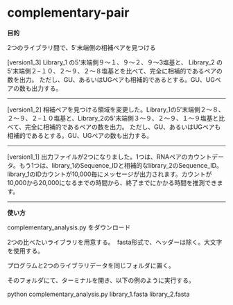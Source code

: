 # complementary-pair
**目的**

2つのライブラリ間で、5'末端側の相補ペアを見つける

[version1_3]
Library_1 の5'末端側９〜１、９〜２、９〜3塩基と、 Library_2 の5'末端側２−１０、２〜９、２〜８塩基とを比べて、完全に相補的であるペアの数を出力。
ただし、GU、あるいはUGペアも相補的であるとする。GU、UGペアの数も出力する。

---

[version1_2]
相補ペアを見つける領域を変更した。Library_1の5'末端側２〜８、２〜９、２−１０塩基と、Library_2の5'末端側３〜９、２〜９、１〜９塩基と比べて、完全に相補的であるペアの数を出力。
ただし、GU、あるいはUGペアも相補的であるとする。GU、UGペアの数も出力する。

---

[version1_1]
出力ファイルが2つになりました。1つは、RNAペアのカウントデータ。もう1つは、library_1のSequence_IDと相補的なlibrary_2のSequence_ID。
library_1のIDカウントが10,000毎にメッセージが出力されます。カウントが10,000から20,000になるまでの時間から、終了までにかかる時間を推測できます。

---

**使い方**

complementary_analysis.py をダウンロード

2つの比べたいライブラリを用意する。　fasta形式で、ヘッダーは除く。大文字を使用する。

プログラムと2つのライブラリデータを同じフォルダに置く。

そのフォルダにて、ターミナルを開き、以下の例のように実行する。

python complementary_analysis.py library_1.fasta library_2.fasta
